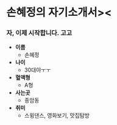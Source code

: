 # 손혜정의 자기소개서><
### 자, 이제 시작합니다. 고고


- **이름**
  - 손혜정
- **나이**
  - 30대야ㅜㅜ
- **혈액형**
  - A형
- **사는곳**
  - 종암동
- **취미**
  - 스윙댄스, 영화보기, 맛집탐방
